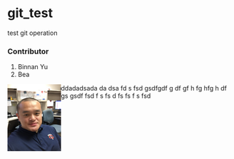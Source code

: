 # git_test
test git operation
<h3>Contributor</h3>
<ol>
  <li>Binnan Yu</li>
  <li>Bea</li>
</ol>

<p><img src="IMG_0888.JPG" height="150" width="120" align="left"/> ddadadsada da dsa fd s fsd gsdfgdf g df gf h fg hfg h df gs  gsdf fsd f s fs d fs fs f s fsd </p>


